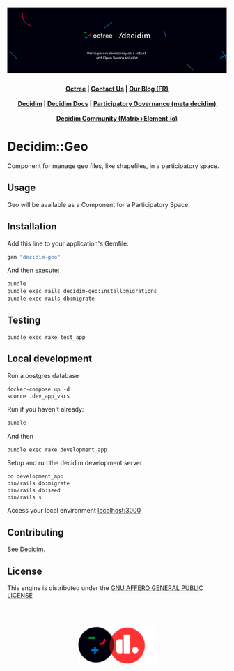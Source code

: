 <h1 align="center"><img src="https://github.com/octree-gva/meta/blob/main/decidim/static/header.png?raw=true" alt="Decidim - Octree Participatory democracy on a robust and open source solution" /></h1>
<h4 align="center">
    <a href="https://www.octree.ch">Octree</a> |
    <a href="https://octree.ch/en/contact-us/">Contact Us</a> |
    <a href="https://blog.octree.ch">Our Blog (FR)</a><br/><br/>
    <a href="https://decidim.org">Decidim</a> |
    <a href="https://docs.decidim.org/en/">Decidim Docs</a> |
    <a href="https://meta.decidim.org">Participatory Governance (meta decidim)</a><br/><br/>
    <a href="https://matrix.to/#/+decidim:matrix.org">Decidim Community (Matrix+Element.io)</a>
</h4>

# Decidim::Geo

Component for manage geo files, like shapefiles, in a participatory space.

## Usage

Geo will be available as a Component for a Participatory Space.

## Installation

Add this line to your application's Gemfile:

```ruby
gem "decidim-geo"
```

And then execute:

```bash
bundle
bundle exec rails decidim-geo:install:migrations
bundle exec rails db:migrate
```

## Testing
```
bundle exec rake test_app
```

## Local development

Run a postgres database
```
docker-compose up -d
source .dev_app_vars
```

Run if you haven't already:
```bash
bundle
```

And then
```bash
bundle exec rake development_app
```

Setup and run the decidim development server
```
cd development_app
bin/rails db:migrate
bin/rails db:seed
bin/rails s
```
Access your local environment [localhost:3000](http://localhost:3000)

## Contributing

See [Decidim](https://github.com/decidim/decidim).

## License

This engine is distributed under the [GNU AFFERO GENERAL PUBLIC LICENSE](LICENSE-AGPLv3.txt)

<br /><br />
<p align="center">
    <img src="https://raw.githubusercontent.com/octree-gva/meta/main/decidim/static/octree_and_decidim.png" height="90" alt="Decidim Installation by Octree" />
</p>
